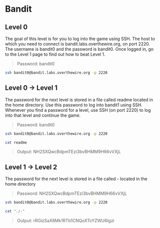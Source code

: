 # Bandit

## Level 0

The goal of this level is for you to log into the game using SSH. The host to which you need to connect is bandit.labs.overthewire.org, on port 2220. The username is bandit0 and the password is bandit0. Once logged in, go to the Level 1 page to find out how to beat Level 1.

> Password: bandit0

```sh
ssh bandit0@bandit.labs.overthewire.org -p 2220
```

## Level 0 → Level 1

The password for the next level is stored in a file called readme located in the home directory. Use this password to log into bandit1 using SSH. Whenever you find a password for a level, use SSH (on port 2220) to log into that level and continue the game.

> Password: bandit0

```sh
ssh bandit0@bandit.labs.overthewire.org -p 2220
```

```sh
cat readme
```

> Output: NH2SXQwcBdpmTEzi3bvBHMM9H66vVXjL

## Level 1 → Level 2

The password for the next level is stored in a file called - located in the home directory

> Password: NH2SXQwcBdpmTEzi3bvBHMM9H66vVXjL

```sh
ssh bandit0@bandit.labs.overthewire.org -p 2220
```

```sh
cat "./-"
```

> Output: rRGizSaX8Mk1RTb1CNQoXTcYZWU6lgzi